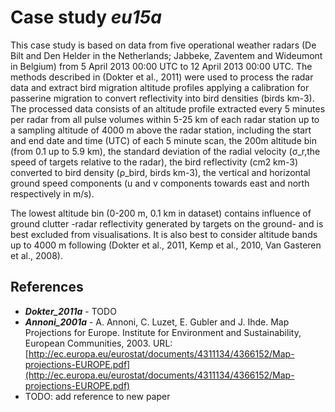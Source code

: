 # Case study ___eu15a___

This case study is based on data from five operational weather radars (De Bilt and Den Helder in the Netherlands; Jabbeke, Zaventem and Wideumont in Belgium) from 5 April 2013 00:00 UTC to 12 April 2013 00:00 UTC. The methods described in (Dokter et al., 2011) were used to process the radar data and extract bird migration altitude profiles applying a calibration for passerine migration to convert reflectivity into bird densities (birds km-3). The processed data consists of an altitude profile extracted every 5 minutes per radar from all pulse volumes within 5-25 km of each radar station up to a sampling altitude of 4000 m above the radar station, including the start and end date and time (UTC) of each 5 minute scan, the 200m altitude bin (from 0.1 up to 5.9 km), the standard deviation of the radial velocity (σ_r,the speed of targets relative to the radar), the bird reflectivity (cm2 km-3) converted to bird density (ρ_bird, birds km-3), the vertical and horizontal ground speed components (u and v components towards east and north respectively in m/s).

The lowest altitude bin (0-200 m, 0.1 km in dataset) contains influence of ground clutter -radar reflectivity generated by targets on the ground- and is best excluded from visualisations. It is also best to consider altitude bands up to 4000 m following (Dokter et al., 2011, Kemp et al., 2010, Van Gasteren et al., 2008).

## References

- ___Dokter_2011a___ - TODO
- ___Annoni_2001a___ - A. Annoni, C. Luzet, E. Gubler and J. Ihde. Map Projections for Europe. Institute for Environment and Sustainability, European Communities, 2003. URL: [http://ec.europa.eu/eurostat/documents/4311134/4366152/Map-projections-EUROPE.pdf](http://ec.europa.eu/eurostat/documents/4311134/4366152/Map-projections-EUROPE.pdf)
- TODO: add reference to new paper


